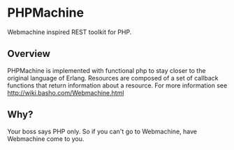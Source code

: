 PHPMachine
===========

Webmachine inspired REST toolkit for PHP.

Overview
-----------

PHPMachine is implemented with functional php to stay closer to the original language of Erlang.
Resources are composed of a set of callback functions that return information about a resource.
For more information see <http://wiki.basho.com/Webmachine.html>

Why?
-----------

Your boss says PHP only.  So if you can't go to Webmachine, have Webmachine come to you.
